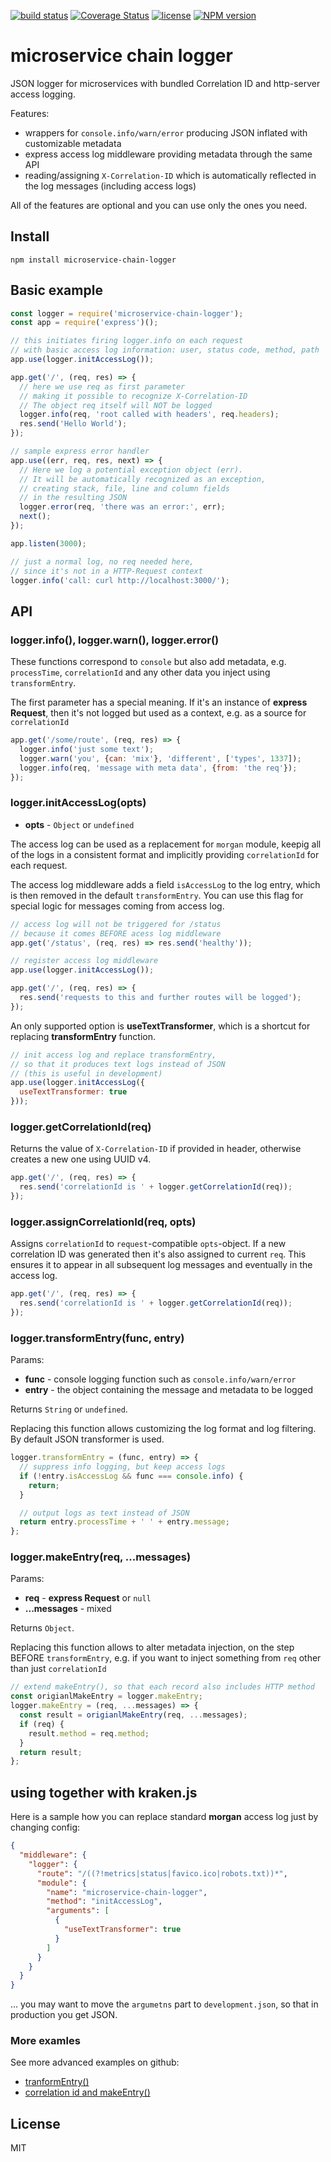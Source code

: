 [![build status](https://travis-ci.org/jochen-schweizer/microservice-chain-logger.png)](https://travis-ci.org/jochen-schweizer/microservice-chain-logger) [![Coverage Status](https://coveralls.io/repos/github/jochen-schweizer/microservice-chain-logger/badge.svg?branch=master)](https://coveralls.io/github/jochen-schweizer/microservice-chain-logger?branch=master) [![license](https://img.shields.io/github/license/mashape/apistatus.svg?maxAge=2592000)](https://www.tldrlegal.com/l/mit) [![NPM version](https://badge.fury.io/js/microservice-chain-logger.png)](http://badge.fury.io/js/microservice-chain-logger)

# microservice chain logger

JSON logger for microservices with bundled Correlation ID and http-server access logging.

Features:

* wrappers for `console.info/warn/error` producing JSON inflated with customizable metadata
* express access log middleware providing metadata through the same API
* reading/assigning `X-Correlation-ID` which is automatically reflected in the log messages (including access logs)

All of the features are optional and you can use only the ones you need.

## Install

```
npm install microservice-chain-logger
```

## Basic example

```javascript
const logger = require('microservice-chain-logger');
const app = require('express')();

// this initiates firing logger.info on each request
// with basic access log information: user, status code, method, path
app.use(logger.initAccessLog());

app.get('/', (req, res) => {
  // here we use req as first parameter
  // making it possible to recognize X-Correlation-ID
  // The object req itself will NOT be logged
  logger.info(req, 'root called with headers', req.headers);
  res.send('Hello World');
});

// sample express error handler
app.use((err, req, res, next) => {
  // Here we log a potential exception object (err).
  // It will be automatically recognized as an exception,
  // creating stack, file, line and column fields
  // in the resulting JSON
  logger.error(req, 'there was an error:', err);
  next();
});

app.listen(3000);

// just a normal log, no req needed here,
// since it's not in a HTTP-Request context
logger.info('call: curl http://localhost:3000/');
```

## API

### logger.info(), logger.warn(), logger.error()

These functions correspond to `console` but also add metadata,
e.g. `processTime`, `correlationId` and any other data you inject
using `transformEntry`.

The first parameter has a special meaning. If it's an instance
of **express Request**, then it's not logged but used as a context,
e.g. as a source for `correlationId`

```javascript
app.get('/some/route', (req, res) => {
  logger.info('just some text');
  logger.warn('you', {can: 'mix'}, 'different', ['types', 1337]);
  logger.info(req, 'message with meta data', {from: 'the req'});
});
```
### logger.initAccessLog(opts)

* **opts** - `Object` or `undefined`

The access log can be used as a replacement for `morgan` module,
keepig all of the logs in a consistent format and implicitly providing `correlationId` for each request.

The access log middleware adds a field `isAccessLog` to the log
entry, which is then removed in the default `transformEntry`.
You can use this flag for special logic for messages coming from access log.

```javascript
// access log will not be triggered for /status
// because it comes BEFORE acess log middleware
app.get('/status', (req, res) => res.send('healthy'));

// register access log middleware
app.use(logger.initAccessLog());

app.get('/', (req, res) => {
  res.send('requests to this and further routes will be logged');
});
```

An only supported option
is **useTextTransformer**, which is a shortcut for replacing **transformEntry**
function.

```javascript
// init access log and replace transformEntry,
// so that it produces text logs instead of JSON
// (this is useful in development)
app.use(logger.initAccessLog({
  useTextTransformer: true
}));
```

### logger.getCorrelationId(req)

Returns the value of `X-Correlation-ID` if provided in header,
otherwise creates a new one using UUID v4.

```javascript
app.get('/', (req, res) => {
  res.send('correlationId is ' + logger.getCorrelationId(req));
});
```

### logger.assignCorrelationId(req, opts)

Assigns `correlationId` to `request`-compatible `opts`-object.
If a new correlation ID was generated then it's also assigned
to current `req`. This ensures it to appear in all
subsequent log messages and eventually in the access log.

```javascript
app.get('/', (req, res) => {
  res.send('correlationId is ' + logger.getCorrelationId(req));
});
```

### logger.transformEntry(func, entry)

Params:

* **func** - console logging function such as `console.info/warn/error`
* **entry** - the object containing the message and metadata to be logged

Returns `String` or `undefined`.

Replacing this function allows customizing the log format
and log filtering. By default JSON transformer is used.

```javascript
logger.transformEntry = (func, entry) => {
  // suppress info logging, but keep access logs
  if (!entry.isAccessLog && func === console.info) {
    return;
  }

  // output logs as text instead of JSON
  return entry.processTime + ' ' + entry.message;
};
```

### logger.makeEntry(req, ...messages)
Params:

* **req** - **express Request** or `null`
* **...messages** - mixed

Returns `Object`.

Replacing this function allows to alter metadata injection,
on the step BEFORE `transformEntry`, e.g. if you want to inject
something from `req` other than just `correlationId`

```javascript
// extend makeEntry(), so that each record also includes HTTP method
const origianlMakeEntry = logger.makeEntry;
logger.makeEntry = (req, ...messages) => {
  const result = origianlMakeEntry(req, ...messages);
  if (req) {
    result.method = req.method;
  }
  return result;
};
```
## using together with kraken.js

Here is a sample how you can replace standard **morgan** access log just by changing config:

```json
{
  "middleware": {
    "logger": {
      "route": "/((?!metrics|status|favico.ico|robots.txt))*",
      "module": {
        "name": "microservice-chain-logger",
        "method": "initAccessLog",
        "arguments": [
          {
            "useTextTransformer": true
          }
        ]
      }
    }
  }
}
```
... you may want to move the `argumetns` part to `development.json`,
so that in production you get JSON.

### More examles

See more advanced examples on github:

* [tranformEntry()](https://github.com/jochen-schweizer/microservice-chain-logger/blob/master/examples/transformEntry.js)
* [correlation id and makeEntry()](https://github.com/jochen-schweizer/microservice-chain-logger/blob/master/examples/correlation.js)

## License

MIT
